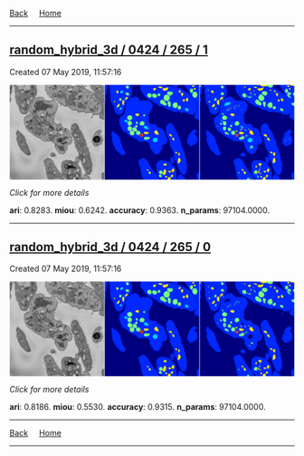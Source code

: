 
[Back](..)&nbsp;&nbsp;&nbsp;&nbsp;&nbsp;[Home](https://leapmanlab.github.io/snapshots)

---

<div class="summary"><a href="1"><h2>random_hybrid_3d / 0424 / 265 / 1</h2></a><p>Created 07 May 2019, 11:57:16
</p><a href="1"><img src="1/media/summary.png" align="center"></a><p>
<i>Click for more details</i>
</p></div>

**ari**: 0.8283. **miou**: 0.6242. **accuracy**: 0.9363. **n_params**: 97104.0000. 

---

<div class="summary"><a href="0"><h2>random_hybrid_3d / 0424 / 265 / 0</h2></a><p>Created 07 May 2019, 11:57:16
</p><a href="0"><img src="0/media/summary.png" align="center"></a><p>
<i>Click for more details</i>
</p></div>

**ari**: 0.8186. **miou**: 0.5530. **accuracy**: 0.9315. **n_params**: 97104.0000. 

---

[Back](..)&nbsp;&nbsp;&nbsp;&nbsp;&nbsp;[Home](https://leapmanlab.github.io/snapshots)

---